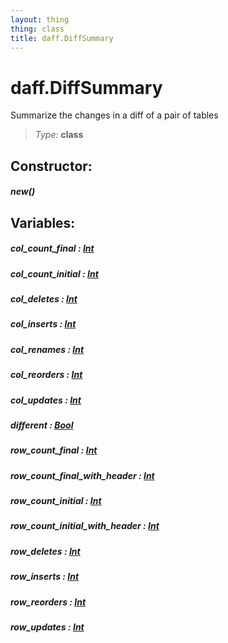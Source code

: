 ```yaml
---
layout: thing
thing: class
title: daff.DiffSummary
---
```

# daff.DiffSummary


  Summarize the changes in a diff of a pair of tables




> *Type:* **class**



## Constructor:

##### **new**()



## Variables:

#####  **col_count_final**  : <a href="../Int.html" class="type">Int</a>



#####  **col_count_initial**  : <a href="../Int.html" class="type">Int</a>



#####  **col_deletes**  : <a href="../Int.html" class="type">Int</a>



#####  **col_inserts**  : <a href="../Int.html" class="type">Int</a>



#####  **col_renames**  : <a href="../Int.html" class="type">Int</a>



#####  **col_reorders**  : <a href="../Int.html" class="type">Int</a>



#####  **col_updates**  : <a href="../Int.html" class="type">Int</a>



#####  **different**  : <a href="../Bool.html" class="type">Bool</a>



#####  **row_count_final**  : <a href="../Int.html" class="type">Int</a>



#####  **row_count_final_with_header**  : <a href="../Int.html" class="type">Int</a>



#####  **row_count_initial**  : <a href="../Int.html" class="type">Int</a>



#####  **row_count_initial_with_header**  : <a href="../Int.html" class="type">Int</a>



#####  **row_deletes**  : <a href="../Int.html" class="type">Int</a>



#####  **row_inserts**  : <a href="../Int.html" class="type">Int</a>



#####  **row_reorders**  : <a href="../Int.html" class="type">Int</a>



#####  **row_updates**  : <a href="../Int.html" class="type">Int</a>





